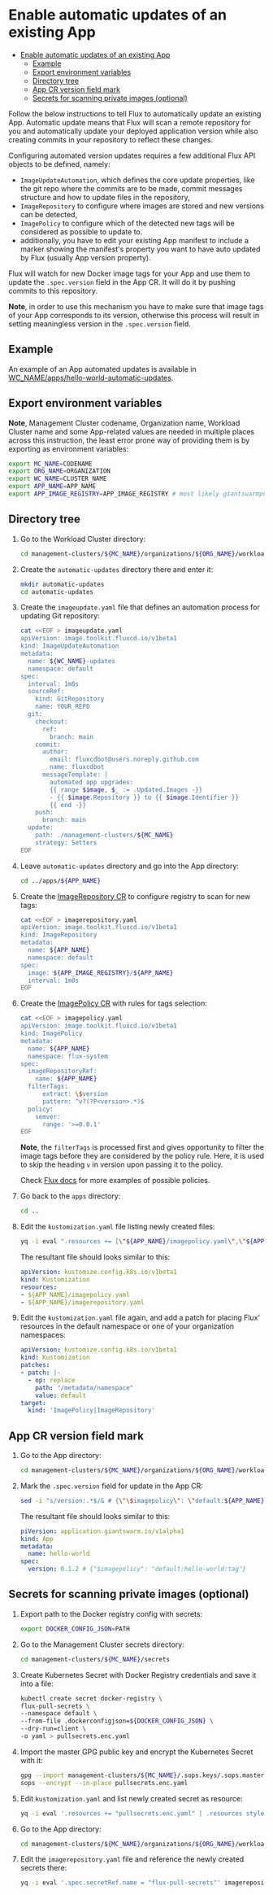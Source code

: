 # Enable automatic updates of an existing App

- [Enable automatic updates of an existing App](#enable-automatic-updates-of-an-existing-app)
  - [Example](#example)
  - [Export environment variables](#export-environment-variables)
  - [Directory tree](#directory-tree)
  - [App CR version field mark](#app-cr-version-field-mark)
  - [Secrets for scanning private images (optional)](#secrets-for-scanning-private-images-optional)

Follow the below instructions to tell Flux to automatically update an existing App. Automatic update means
that Flux will scan a remote repository for you and automatically update your deployed application version
while also creating commits in your repository to reflect these changes.

Configuring automated version updates requires a few additional Flux API objects to be defined, namely:

- `ImageUpdateAutomation`, which defines the core update properties, like the git repo where the commits are to be
  made, commit messages structure and how to update files in the repository,
- `ImageRepository` to configure where images are stored and new versions can be detected,
- `ImagePolicy` to configure which of the detected new tags will be considered as possible to update to.
- additionally, you have to edit your existing App manifest to include a marker showing the manifest's property you
  want to have auto updated by Flux (usually App version property).

Flux will watch for new Docker image tags for your App and use them to update the `.spec.version` field in the App CR. It
will do it by pushing commits to this repository.

**Note**, in order to use this mechanism you have to make sure that image tags of your App corresponds to its version,
otherwise this process will result in setting meaningless version in the `.spec.version` field.

## Example

An example of an App automated updates is available in [WC_NAME/apps/hello-world-automatic-updates](/management-clusters/MC_NAME/organizations/ORG_NAME/workload-clusters/WC_NAME/apps/hello-world-automatic-updates/).

## Export environment variables

**Note**, Management Cluster codename, Organization name, Workload Cluster name and some App-related values are needed in
multiple places across this instruction, the least error prone way of providing them is by exporting as environment variables:

```sh
export MC_NAME=CODENAME
export ORG_NAME=ORGANIZATION
export WC_NAME=CLUSTER_NAME
export APP_NAME=APP_NAME
export APP_IMAGE_REGISTRY=APP_IMAGE_REGISTRY # most likely giantswarmpublic.azurecr.io/giantswarm-catalog
```

## Directory tree

1. Go to the Workload Cluster directory:

    ```sh
    cd management-clusters/${MC_NAME}/organizations/${ORG_NAME}/workload-clusters/${WC_NAME}
    ```

1. Create the `automatic-updates` directory there and enter it:

    ```sh
    mkdir automatic-updates
    cd automatic-updates
    ```

1. Create the `imageupdate.yaml` file that defines an automation process for updating Git repository:

    ```sh
    cat <<EOF > imageupdate.yaml
    apiVersion: image.toolkit.fluxcd.io/v1beta1
    kind: ImageUpdateAutomation
    metadata:
      name: ${WC_NAME}-updates
      namespace: default
    spec:
      interval: 1m0s
      sourceRef:
        kind: GitRepository
        name: YOUR_REPO
      git:
        checkout:
          ref:
            branch: main
        commit:
          author:
            email: fluxcdbot@users.noreply.github.com
            name: fluxcdbot
          messageTemplate: |
            automated app upgrades:
            {{ range $image, $_ := .Updated.Images -}}
            - {{ $image.Repository }} to {{ $image.Identifier }}
            {{ end -}}
        push:
          branch: main
      update:
        path: ./management-clusters/${MC_NAME}
        strategy: Setters
    EOF
    ```

1. Leave `automatic-updates` directory and go into the App directory:

    ```sh
    cd ../apps/${APP_NAME}
    ```

1. Create the [ImageRepository CR](https://fluxcd.io/docs/components/image/imagerepositories/) to configure registry to
scan for new tags:

    ```sh
    cat <<EOF > imagerepository.yaml
    apiVersion: image.toolkit.fluxcd.io/v1beta1
    kind: ImageRepository
    metadata:
      name: ${APP_NAME}
      namespace: default
    spec:
      image: ${APP_IMAGE_REGISTRY}/${APP_NAME}
      interval: 1m0s
    EOF
    ```

1. Create the [ImagePolicy CR](https://fluxcd.io/docs/components/image/imagepolicies/) with rules for tags selection:

    ```sh
    cat <<EOF > imagepolicy.yaml
    apiVersion: image.toolkit.fluxcd.io/v1beta1
    kind: ImagePolicy
    metadata:
      name: ${APP_NAME}
      namespace: flux-system
    spec:
      imageRepositoryRef:
        name: ${APP_NAME}
      filterTags:
          extract: \$version
          pattern: ^v?(?P<version>.*)$
      policy:
        semver:
          range: '>=0.0.1'
    EOF
    ```

    **Note**, the `filterTags` is processed first and gives opportunity to filter the image tags before they are
    considered by the policy rule. Here, it is used to skip the heading `v` in version upon passing it to the policy.

    Check [Flux docs](https://fluxcd.io/docs/components/image/imagepolicies/#examples) for more examples of possible policies.

1. Go back to the `apps` directory:

    ```sh
    cd ..
    ```

1. Edit the `kustomization.yaml` file listing newly created files:

    ```sh
    yq -i eval ".resources += [\"${APP_NAME}/imagepolicy.yaml\",\"${APP_NAME}/imagerepository.yaml\"] | .resources style=\"\"" kustomization.yaml
    ```

    The resultant file should looks similar to this:

    ```yaml
    apiVersion: kustomize.config.k8s.io/v1beta1
    kind: Kustomization
    resources:
    - ${APP_NAME}/imagepolicy.yaml
    - ${APP_NAME}/imagerepository.yaml
    ```

1. Edit the `kustomization.yaml` file again, and add a patch for placing Flux' resources in the default namespace
or one of your organization namespaces:

    ```yaml
    apiVersion: kustomize.config.k8s.io/v1beta1
    kind: Kustomization
    patches:
    - patch: |-
      - op: replace
        path: "/metadata/namespace"
        value: default
    target:
      kind: 'ImagePolicy|ImageRepository'
    ```

## App CR version field mark

1. Go to the App directory:

    ```sh
    cd management-clusters/${MC_NAME}/organizations/${ORG_NAME}/workload-clusters/${WC_NAME}/apps/${APP_NAME}
    ```

2. Mark the `.spec.version` field for update in the App CR:

    ```sh
    sed -i "s/version:.*$/& # {\"\$imagepolicy\": \"default:${APP_NAME}:tag\"}/" appcr.yaml
    ```

   The resultant file should looks similar to this:

   ```yaml
   piVersion: application.giantswarm.io/v1alpha1
   kind: App
   metadata:
     name: hello-world
   spec:
     version: 0.1.2 # {"$imagepolicy": "default:hello-world:tag"}
   ```

## Secrets for scanning private images (optional)

1. Export path to the Docker registry config with secrets:

    ```sh
    export DOCKER_CONFIG_JSON=PATH
    ```

1. Go to the Management Cluster secrets directory:

    ```sh
    cd management-clusters/${MC_NAME}/secrets
    ```

1. Create Kubernetes Secret with Docker Registry credentials and save it into a file:

    ```sh
    kubectl create secret docker-registry \
    flux-pull-secrets \
    --namespace default \
    --from-file .dockerconfigjson=${DOCKER_CONFIG_JSON} \
    --dry-run=client \
    -o yaml > pullsecrets.enc.yaml
    ```

1. Import the master GPG public key and encrypt the Kubernetes Secret with it:

    ```sh
    gpg --import management-clusters/${MC_NAME}/.sops.keys/.sops.master.asc
    sops --encrypt --in-place pullsecrets.enc.yaml
    ```

1. Edit `kustomization.yaml` and list newly created secret as resource:

    ```sh
    yq -i eval '.resources += "pullsecrets.enc.yaml" | .resources style=""' kustomization.yaml
    ```

1. Go to the App directory:

    ```sh
    cd management-clusters/${MC_NAME}/organizations/${ORG_NAME}/workload-clusters/${WC_NAME}/apps/${APP_NAME}
    ```

1. Edit the `imagerepository.yaml` file and reference the newly created secrets there:

    ```sh
    yq -i eval '.spec.secretRef.name = "flux-pull-secrets"' imagerepository.yaml
    ```
